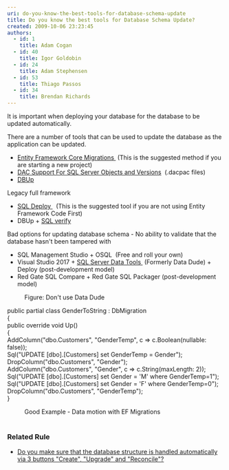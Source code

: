 ```yaml
---
uri: do-you-know-the-best-tools-for-database-schema-update
title: Do you know the best tools for Database Schema Update?
created: 2009-10-06 23:23:45
authors:
  - id: 1
    title: Adam Cogan
  - id: 40
    title: Igor Goldobin
  - id: 24
    title: Adam Stephensen
  - id: 53
    title: Thiago Passos
  - id: 34
    title: Brendan Richards
---
```





<span class='intro'> <p class="ssw15-rteElement-P">It is important when deploying your database for the database to be updated automatically.​​​<br></p>
 </span>

<p>There are a number of tools that can be used to update the database as the application can be updated.<br></p><ul><li>
      <a href="https&#58;//docs.microsoft.com/en-us/ef/core/managing-schemas/migrations/">Entity Framework Core Migrations&#160;</a>&#160;(This is the suggested method if you are starting a new project)</li><li>
      <a href="https&#58;//technet.microsoft.com/en-us/library/ee210549%28v=sql.110%29.aspx">DAC Support For SQL Server Objects and Versions</a>&#160;&#160;(.dacpac files)</li><li>
      <a href="https&#58;//dbup.readthedocs.io/en/latest/">DBUp</a></li></ul><p>Legacy full framework<br></p><ul><li>
      <a href="http&#58;//sqldeploy.com/">SQL Deploy&#160;</a>&#160;&#160;(This is the suggested tool if you are not using Entity Framework&#160;Code First)<br></li><li>DBUp&#160;+ 
      <a href="https&#58;//www.nuget.org/packages/SSW.SqlVerify.Core/">SQL verify​</a><br></li></ul><p>Bad options for updating database schema - No ability to validate that the database hasn't been tampered with&#160;<br></p><ul><li>SQL Management&#160;Studio + OSQL&#160; (Free and roll your own)</li><li>Visual Studio 2017 +&#160;<a href="https&#58;//visualstudio.microsoft.com/vs/features/ssdt/">SQL Server Data Tools&#160;</a>&#160;(Formerly&#160;Data Dude) + Deploy&#160;(post-development model)</li><li>Red Gate SQL Compare + Red Gate SQL Packager (post-development model)<br></li></ul><dl class="badImage"><dt><img src="/PublishingImages/DataDude-BadExample.jpg" alt="" /></dt><dd>Figure&#58; Don't use Data Dude</dd></dl><p class="ssw15-rteElement-CodeArea">public partial class GenderToString &#58; DbMigration<br> &#123;<br> public override void Up()<br> &#123;<br> AddColumn(&quot;dbo.Customers&quot;, &quot;GenderTemp&quot;, c =&gt; c.Boolean(nullable&#58; false));<br> Sql(&quot;UPDATE [dbo].[Customers] set GenderTemp = Gender&quot;);<br> DropColumn(&quot;dbo.Customers&quot;, &quot;Gender&quot;);<br> AddColumn(&quot;dbo.Customers&quot;, &quot;Gender&quot;, c =&gt; c.String(maxLength&#58; 2));<br> Sql(&quot;UPDATE [dbo].[Customers] set Gender = 'M' where GenderTemp=1&quot;);<br> Sql(&quot;UPDATE [dbo].[Customers] set Gender = 'F' where GenderTemp=0&quot;);<br> DropColumn(&quot;dbo.Customers&quot;, &quot;GenderTemp&quot;);<br> &#125;</p><dd class="ssw15-rteElement-FigureGood">​Good Example - Data motion with EF Migrations<br></dd>​

<h3 class="ssw15-rteElement-H3">Related Rule​​<br></h3><div><ul><li>​<a href="/_layouts/15/FIXUPREDIRECT.ASPX?WebId=3dfc0e07-e23a-4cbb-aac2-e778b71166a2&amp;TermSetId=07da3ddf-0924-4cd2-a6d4-a4809ae20160&amp;TermId=422274e3-db29-4950-b4e7-05361b3a37e0">Do you make sure that the database structure is handled automatically via 3 buttons &quot;Create&quot;, &quot;Upgrade&quot; and &quot;Reconcile&quot;?</a></li></ul></div>


